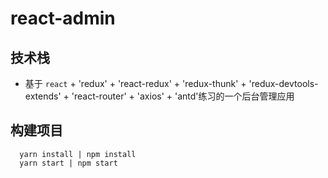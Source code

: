 # react-admin
## 技术栈
- 基于 `react` + 'redux' + 'react-redux' + 'redux-thunk' + 'redux-devtools-extends' + 'react-router' + 'axios' + 'antd'练习的一个后台管理应用
## 构建项目
```
  yarn install | npm install
  yarn start | npm start
```
